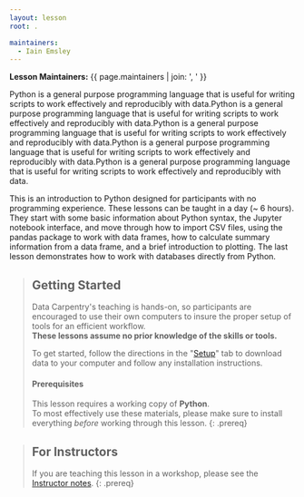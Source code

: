 ```yaml
---
layout: lesson
root: .

maintainers:
  - Iain Emsley
---
```


**Lesson Maintainers:** {{ page.maintainers | join: ', ' }}

Python is a general purpose programming language that is useful for writing scripts to work effectively and reproducibly with data.Python is a general purpose programming language that is useful for writing scripts to work effectively and reproducibly with data.Python is a general purpose programming language that is useful for writing scripts to work effectively and reproducibly with data.Python is a general purpose programming language that is useful for writing scripts to work effectively and reproducibly with data.Python is a general purpose programming language that is useful for writing scripts to work effectively and reproducibly with data.

This is an introduction to Python designed for participants with no programming experience. These lessons can be taught in a day (~ 6 hours). They start with some basic information about Python syntax, the Jupyter notebook interface, and move through how to import CSV files, using the pandas package to work with data frames, how to calculate summary information from a data frame, and a brief introduction to plotting. The last lesson demonstrates how to work with databases directly from Python.

> ## Getting Started
>
> Data Carpentry's teaching is hands-on, so participants are encouraged to use
> their own computers to insure the proper setup of tools for an efficient 
> workflow. <br>**These lessons assume no prior knowledge of the skills or tools.**
>
> To get started, follow the directions in the "[Setup](setup/)" tab to 
> download data to your computer and follow any installation instructions.
>
> #### Prerequisites
>
> This lesson requires a working copy of **Python**.
> <br>To most effectively use these materials, please make sure to install 
> everything *before* working through this lesson.
{: .prereq}

> ## For Instructors
> If you are teaching this lesson in a workshop, please see the 
> [Instructor notes](guide/).
{: .prereq}
